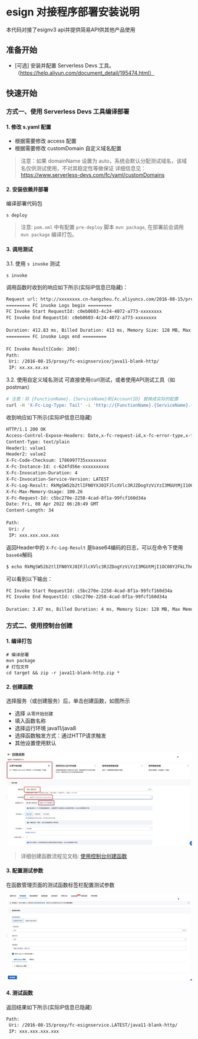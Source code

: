 # esign 对接程序部署安装说明
本代码对接了esignv3 api并提供简易API供其他产品使用

## 准备开始
- [可选] 安装并配置 Serverless Devs 工具。（https://help.aliyun.com/document_detail/195474.html）

## 快速开始
### 方式一、使用 Serverless Devs 工具编译部署

#### 1. 修改 s.yaml 配置
- 根据需要修改 access 配置
- 根据需要修改 customDomain 自定义域名配置

> 注意：如果 domainName 设置为 auto，系统会默认分配测试域名，该域名仅供测试使用，不对其稳定性等做保证
> 详细信息见：https://www.serverless-devs.com/fc/yaml/customDomains

#### 2. 安装依赖并部署

编译部署代码包
```shell
s deploy
```
> 注意: `pom.xml` 中有配置 `pre-deploy` 脚本 `mvn package`, 在部署前会调用 `mvn package` 编译打包。

#### 3. 调用测试

3.1. 使用 `s invoke` 测试
```shell
s invoke
```

调用函数时收到的响应如下所示(实际IP信息已隐藏)：

```bash
Request url: http://xxxxxxxx.cn-hangzhou.fc.aliyuncs.com/2016-08-15/proxy/fc-esignservice/java11-blank-http/
========= FC invoke Logs begin =========
FC Invoke Start RequestId: c0eb0603-4c24-4072-a773-xxxxxxxx
FC Invoke End RequestId: c0eb0603-4c24-4072-a773-xxxxxxxx

Duration: 412.83 ms, Billed Duration: 413 ms, Memory Size: 128 MB, Max Memory Used: 100.89 MB
========= FC invoke Logs end =========

FC Invoke Result[Code: 200]:
Path: 
 Uri: /2016-08-15/proxy/fc-esignservice/java11-blank-http/
 IP: xx.xx.xx.xx
```

3.2. 使用自定义域名测试
可直接使用curl测试，或者使用API测试工具（如postman）

```bash
# 注意：将 {FunctionName}，{ServiceName}和{AccountID} 替换成实际的配置
curl -H 'X-Fc-Log-Type: Tail' -i 'http://{FunctionName}.{ServiceName}.{AccountID}.cn-hangzhou.fc.devsapp.net'
```

收到响应如下所示(实际IP信息已隐藏)
```bash
HTTP/1.1 200 OK
Access-Control-Expose-Headers: Date,x-fc-request-id,x-fc-error-type,x-fc-code-checksum,x-fc-invocation-duration,x-fc-max-memory-usage,x-fc-log-result,x-fc-invocation-code-version
Content-Type: text/plain
Header1: value1
Header2: value2
X-Fc-Code-Checksum: 1786997735xxxxxxxx
X-Fc-Instance-Id: c-624fd56e-xxxxxxxxxx
X-Fc-Invocation-Duration: 4
X-Fc-Invocation-Service-Version: LATEST
X-Fc-Log-Result: RkMgSW52b2tlIFN0YXJ0IFJlcXVlc3RJZDogYzViYzI3MGUtMjI1OC00Y2FkLThmMWEtOTlmY2YxNjBkMzRhCkZDIEludm9rZSBFbmQgUmVxdWVzdElkOiBjNWJjMjcwZS0yMjU4LTRjYWQtOGYxYS05OWZjZjE2MGQzNGEKCkR1cmF0aW9uOiAzLjg3IG1zLCBCaWxsZWQgRHVyYXRpb246IDQgbXMsIE1lbW9yeSBTaXplOiAxMjggTUIsIE1heCBNZW1vcnkgVXNlZDogMTAwLjI2IE1C
X-Fc-Max-Memory-Usage: 100.26
X-Fc-Request-Id: c5bc270e-2258-4cad-8f1a-99fcf160d34a
Date: Fri, 08 Apr 2022 06:28:49 GMT
Content-Length: 34

Path: 
 Uri: /
 IP: xxx.xxx.xxx.xxx
```

返回Header中的 `X-Fc-Log-Result` 是base64编码的日志，可以在命令下使用`base64`解码
```bash
$ echo RkMgSW52b2tlIFN0YXJ0IFJlcXVlc3RJZDogYzViYzI3MGUtMjI1OC00Y2FkLThmMWEtOTlmY2YxNjBkMzRhCkZDIEludm9rZSBFbmQgUmVxdWVzdElkOiBjNWJjMjcwZS0yMjU4LTRjYWQtOGYxYS05OWZjZjE2MGQzNGEKCkR1cmF0aW9uOiAzLjg3IG1zLCBCaWxsZWQgRHVyYXRpb246IDQgbXMsIE1lbW9yeSBTaXplOiAxMjggTUIsIE1heCBNZW1vcnkgVXNlZDogMTAwLjI2IE1C | base64 -d
```

可以看到以下输出：
```bash
FC Invoke Start RequestId: c5bc270e-2258-4cad-8f1a-99fcf160d34a
FC Invoke End RequestId: c5bc270e-2258-4cad-8f1a-99fcf160d34a

Duration: 3.87 ms, Billed Duration: 4 ms, Memory Size: 128 MB, Max Memory Used: 100.26 MB
```

### 方式二、使用控制台创建

#### 1. 编译打包

```shell
# 编译部署
mvn package
# 打包文件
cd target && zip -r java11-blank-http.zip *
```

#### 2. 创建函数
选择服务（或创建服务）后，单击创建函数，如图所示
- 选择 `从零开始创建`
- 填入函数名称
- 选择运行环境 java11/java8
- 选择函数触发方式：通过HTTP请求触发
- 其他设置使用默认

![img_1.png](assets/20220408141134.jpg)

> 详细创建函数流程见文档: [使用控制台创建函数](https://help.aliyun.com/document_detail/51783.html)


#### 3. 配置测试参数
在函数管理页面的测试函数标签栏配置测试参数

![img_2.png](assets/20220408143909.jpg)

#### 4. 测试函数

返回结果如下所示(实际IP信息已隐藏)
```bash
Path: 
 Uri: /2016-08-15/proxy/fc-esignservice.LATEST/java11-blank-http/
 IP: xxx.xxx.xxx.xxx
```